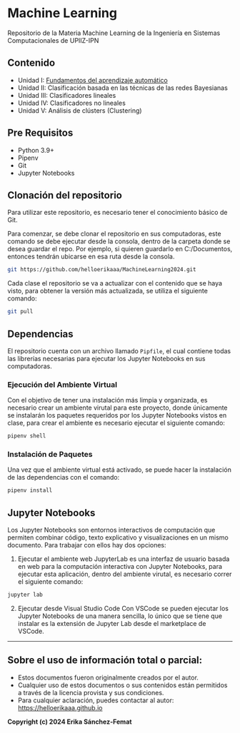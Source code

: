 # Machine Learning
Repositorio de la Materia Machine Learning de la Ingeniería en Sistemas Computacionales de UPIIZ-IPN

## Contenido
* Unidad I: [Fundamentos del aprendizaje automático](https://github.com/helloerikaaa/MachineLearning2024/tree/main/I)
* Unidad II: Clasificación basada en las técnicas de las redes Bayesianas
* Unidad III: Clasificadores lineales
* Unidad IV: Clasificadores no lineales
* Unidad V: Análisis de clústers (Clustering)

## Pre Requisitos
* Python 3.9+
* Pipenv
* Git
* Jupyter Notebooks

## Clonación del repositorio
Para utilizar este repositorio, es necesario tener el conocimiento básico de Git.

Para comenzar, se debe clonar el repositorio en sus computadoras, este comando se debe ejecutar desde la consola, dentro de la carpeta donde se desea guardar el repo. Por ejemplo, si quieren guardarlo en C:/Documentos, entonces tendrán ubicarse en esa ruta desde la consola.

```bash
git https://github.com/helloerikaaa/MachineLearning2024.git
```
Cada clase el repositorio se va a actualizar con el contenido que se haya visto, para obtener la versión más actualizada, se utiliza el siguiente comando:
```bash
git pull
```

## Dependencias
El repositorio cuenta con un archivo llamado `Pipfile`, el cual contiene todas las librerías necesarias para ejecutar los Jupyter Notebooks en sus computadoras.
### Ejecución del Ambiente Virtual
Con el objetivo de tener una instalación más limpia y organizada, es necesario crear un ambiente virutal para este proyecto, donde únicamente se instalarán los paquetes requeridos por los Jupyter Notebooks vistos en clase, para crear el ambiente es necesario ejecutar el siguiente comando:
```bash
pipenv shell
```

### Instalación de Paquetes
Una vez que el ambiente virtual está activado, se puede hacer la instalación de las dependencias con el comando:
```bash
pipenv install
```

## Jupyter Notebooks
Los Jupyter Notebooks son entornos interactivos de computación que permiten combinar código, texto explicativo y visualizaciones en un mismo documento. Para trabajar con ellos hay dos opciones:
1. Ejecutar el ambiente web
JupyterLab es una interfaz de usuario basada en web para la computación interactiva con Jupyter Notebooks, para ejecutar esta aplicación, dentro del ambiente virutal, es necesario correr el siguiente comando:
```bash
jupyter lab
```
2. Ejecutar desde Visual Studio Code
Con VSCode se pueden ejecutar los Jupyter Notebooks de una manera sencilla, lo único que se tiene que instalar es la extensión de Jupyter Lab desde el marketplace de VSCode.

------
## Sobre el uso de información total o parcial:
* Estos documentos fueron originalmente creados por el autor.
* Cualquier uso de estos documentos o sus contenidos están permitidos a través de la licencia provista y sus condiciones.
* Para cualquier aclaración, puedes contactar al autor: https://helloerikaaa.github.io

**Copyright (c) 2024 Erika Sánchez-Femat**